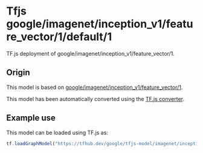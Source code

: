 # Tfjs google/imagenet/inception_v1/feature_vector/1/default/1
TF.js deployment of google/imagenet/inception_v1/feature_vector/1.

<!-- parent-model: google/imagenet/inception_v1/feature_vector/1 -->

## Origin

This model is based on [google/imagenet/inception_v1/feature_vector/1](https://tfhub.dev/google/imagenet/inception_v1/feature_vector/1).

This model has been automatically converted using the [TF.js converter](https://github.com/tensorflow/tfjs/tree/master/tfjs-converter).

## Example use
This model can be loaded using TF.js as:

```javascript
tf.loadGraphModel("https://tfhub.dev/google/tfjs-model/imagenet/inception_v1/feature_vector/1/default/1", { fromTFHub: true })
```
